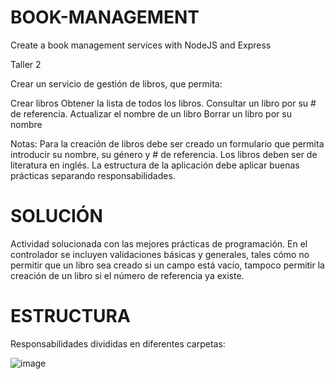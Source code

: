 # BOOK-MANAGEMENT
Create a book management services with NodeJS and Express

Taller 2

Crear un servicio de gestión de libros, que permita:

Crear libros 
Obtener la lista de todos los libros.
Consultar un libro por su # de referencia.
Actualizar el nombre de un libro
Borrar un libro por su nombre

Notas:
Para la creación de libros debe ser creado un formulario que permita introducir su nombre, su género y # de referencia.
Los libros deben ser de literatura en inglés.
La estructura de la aplicación debe aplicar buenas prácticas separando responsabilidades.

# SOLUCIÓN
Actividad solucionada con las mejores prácticas de programación. En el controlador se incluyen validaciones básicas y generales, 
tales cómo no permitir que un libro sea creado si un campo está vacío, tampoco permitir la creación de un libro si el número de 
referencia ya existe.

#  ESTRUCTURA
Responsabilidades divididas en diferentes carpetas:

![image](https://github.com/SamuelSml8/BOOK-MANAGEMENT/assets/127326262/e0b3384e-bc27-47a8-9579-ea7322d8497e)


